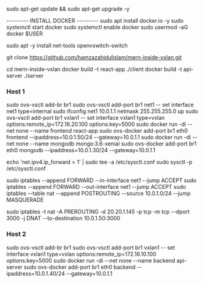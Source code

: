 <!-- @format -->

sudo apt-get update && sudo apt-get upgrade -y

--------- INSTALL DOCKER ---------
sudo apt install docker.io -y
sudo systemctl start docker
sudo systemctl enable docker
sudo usermod -aG docker $USER

sudo apt -y install net-tools openvswitch-switch

git clone https://github.com/hamzazahidulislam/mern-inside-vxlan.git

cd mern-inside-vxlan
docker build -t react-app ./client
docker build -t api-server ./server

### Host 1

sudo ovs-vsctl add-br br1
sudo ovs-vsctl add-port br1 net1 -- set interface net1 type=internal
sudo ifconfig net1 10.0.1.1 netmask 255.255.255.0 up
sudo ovs-vsctl add-port br1 vxlan1 -- set interface vxlan1 type=vxlan options:remote_ip=172.16.20.100 options:key=5000
sudo docker run -di --net none --name frontend react-app
sudo ovs-docker add-port br1 eth0 frontend --ipaddress=10.0.1.50/24 --gateway=10.0.1.1
sudo docker run -di --net none --name mongodb mongo:3.6-xenial
sudo ovs-docker add-port br1 eth0 mongodb --ipaddress=10.0.1.30/24 --gateway=10.0.1.1

echo 'net.ipv4.ip_forward = 1' | sudo tee -a /etc/sysctl.conf
sudo sysctl -p /etc/sysctl.conf

sudo iptables --append FORWARD --in-interface net1 --jump ACCEPT
sudo iptables --append FORWARD --out-interface net1 --jump ACCEPT
sudo iptables --table nat --append POSTROUTING --source 10.0.1.0/24 --jump MASQUERADE

sudo iptables -t nat -A PREROUTING -d 20.20.1.145 -p tcp -m tcp --dport 3000 -j DNAT --to-destination 10.0.1.50:3000

### Host 2

sudo ovs-vsctl add-br br1
sudo ovs-vsctl add-port br1 vxlan1 -- set interface vxlan1 type=vxlan options:remote_ip=172.16.10.100 options:key=5000
sudo docker run -di --net none --name backend api-server
sudo ovs-docker add-port br1 eth0 backend --ipaddress=10.0.1.40/24 --gateway=10.0.1.1
